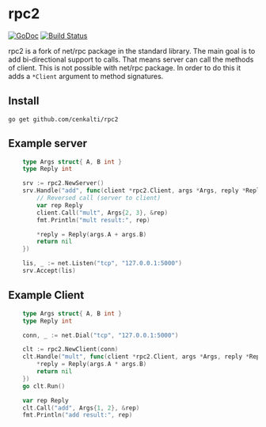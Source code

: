 rpc2
====

[![GoDoc](https://godoc.org/github.com/cenkalti/rpc2?status.png)](https://godoc.org/github.com/cenkalti/rpc2)
[![Build Status](https://travis-ci.org/cenkalti/rpc2.png)](https://travis-ci.org/cenkalti/rpc2)

rpc2 is a fork of net/rpc package in the standard library.
The main goal is to add bi-directional support to calls.
That means server can call the methods of client.
This is not possible with net/rpc package.
In order to do this it adds a `*Client` argument to method signatures.

Install
--------

    go get github.com/cenkalti/rpc2

Example server
---------------

```go
    type Args struct{ A, B int }
    type Reply int

    srv := rpc2.NewServer()
    srv.Handle("add", func(client *rpc2.Client, args *Args, reply *Reply) error {
        // Reversed call (server to client)
        var rep Reply
        client.Call("mult", Args{2, 3}, &rep)
        fmt.Println("mult result:", rep)

        *reply = Reply(args.A + args.B)
        return nil
    })

    lis, _ := net.Listen("tcp", "127.0.0.1:5000")
    srv.Accept(lis)
```

Example Client
---------------

```go
    type Args struct{ A, B int }
    type Reply int

    conn, _ := net.Dial("tcp", "127.0.0.1:5000")

    clt := rpc2.NewClient(conn)
    clt.Handle("mult", func(client *rpc2.Client, args *Args, reply *Reply) error {
        *reply = Reply(args.A * args.B)
        return nil
    })
    go clt.Run()

    var rep Reply
    clt.Call("add", Args{1, 2}, &rep)
    fmt.Println("add result:", rep)
```
